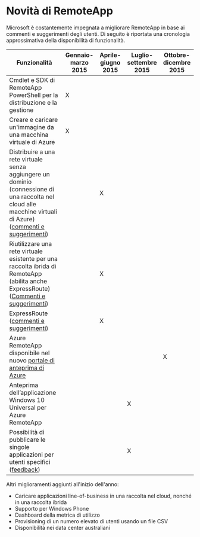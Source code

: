 <properties
    pageTitle="Novità di RemoteApp"
    description="Informazioni sulle nuove funzionalità per RemoteApp."
    services="remoteapp"
	documentationCenter=""
    authors="lizap"
    manager="mbaldwin" />

<tags
    ms.service="remoteapp"
    ms.workload="compute"
    ms.tgt_pltfrm="NA"
    ms.devlang="NA"
    ms.topic="article"
    ms.date="06/10/2015"
    ms.author="elizapo" />

# Novità di RemoteApp

Microsoft è costantemente impegnata a migliorare RemoteApp in base ai commenti e suggerimenti degli utenti. Di seguito è riportata una cronologia approssimativa della disponibilità di funzionalità.

|Funzionalità|Gennaio-marzo 2015|Aprile-giugno 2015|Luglio-settembre 2015|Ottobre-dicembre 2015|
|-----------|-------|-------|-------|-------|
|Cmdlet e SDK di RemoteApp PowerShell per la distribuzione e la gestione|X| | | |
|Creare e caricare un'immagine da una macchina virtuale di Azure|X| | | |
|Distribuire a una rete virtuale senza aggiungere un dominio (connessione di una raccolta nel cloud alle macchine virtuali di Azure) ([commenti e suggerimenti](http://feedback.azure.com/forums/247748-azure-remoteapp/suggestions/5928457-provide-ability-to-add-vnet-to-cloud-deloyment-th))| |X| | |
|Riutilizzare una rete virtuale esistente per una raccolta ibrida di RemoteApp (abilita anche ExpressRoute) ([Commenti e suggerimenti](http://feedback.azure.com/forums/247748-azure-remoteapp/suggestions/5933123-existing-virtual-network-does-not-appear-when-tryi))| |X| | |
|ExpressRoute ([commenti e suggerimenti](http://feedback.azure.com/forums/247748-azure-remoteapp/suggestions/5933123-existing-virtual-network-does-not-appear-when-tryi))| |X| | |
|Azure RemoteApp disponibile nel nuovo [portale di anteprima di Azure](http://azure.microsoft.com/overview/preview-portal/)| | | |X|
|Anteprima dell’applicazione Windows 10 Universal per Azure RemoteApp| | |X| |
|Possibilità di pubblicare le singole applicazioni per utenti specifici ([feedback](http://feedback.azure.com/forums/247748-azure-remoteapp/suggestions/6067043-allow-the-ability-to-publish-specific-apps-to-spec))| | |X| |

Altri miglioramenti aggiunti all'inizio dell'anno:

- Caricare applicazioni line-of-business in una raccolta nel cloud, nonché in una raccolta ibrida
- Supporto per Windows Phone
- Dashboard della metrica di utilizzo
- Provisioning di un numero elevato di utenti usando un file CSV
- Disponibilità nei data center australiani
 

<!---HONumber=July15_HO4-->
